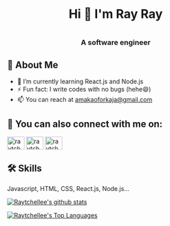 <h1 align="center">Hi 👋 I'm Ray Ray<h1>
<h3 align="center">A software engineer<h3>


## 🚀 About Me

- 🌱 I’m currently learning React.js and Node.js
- ⚡️ Fun fact: I write codes with no bugs (hehe😄)
- 📫 You can reach at amakaoforkaja@gmail.com


## 🔗 You can also connect with me on:

<p align="left" dir="auto">
<a href="https://codepen.io/raytchellee" rel="nofollow"><img align="center" src="https://raw.githubusercontent.com/rahuldkjain/github-profile-readme-generator/master/src/images/icons/Social/codepen.svg" alt="raytchellee" height="30" width="40" style="max-width: 100%;"></a>
<a href="https://twitter.com/raytchelleee" rel="nofollow"><img align="center" src="https://raw.githubusercontent.com/rahuldkjain/github-profile-readme-generator/master/src/images/icons/Social/twitter.svg" alt="raytchelleee" height="30" width="40" style="max-width: 100%;"></a>
<a href="https://www.linkedin.com/in/chiamaka-oforkaja-b08b561a9" rel="nofollow"><img align="center" src="https://raw.githubusercontent.com/rahuldkjain/github-profile-readme-generator/master/src/images/icons/Social/linked-in-alt.svg" alt="raytchellee" height="30" width="40" style="max-width: 100%;"></a>


## 🛠 Skills
Javascript, HTML, CSS, React.js, Node.js...

[![Raytchellee's github stats](https://github-readme-stats.vercel.app/api?username=raytchellee)](https://github.com/raytchellee/github-readme-stats)

[![Raytchellee's Top Languages](https://github-readme-stats.vercel.app/api/top-langs/?username=raytchellee)](https://github.com/raytchellee/github-readme-stats)

